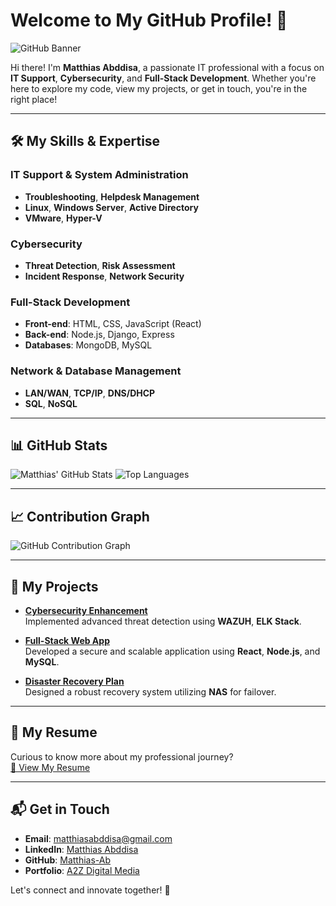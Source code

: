 # Welcome to My GitHub Profile! 👋

![GitHub Banner](https://yourbannerlink.com/banner.jpg)

Hi there! I'm **Matthias Abddisa**, a passionate IT professional with a focus on **IT Support**, **Cybersecurity**, and **Full-Stack Development**. Whether you're here to explore my code, view my projects, or get in touch, you're in the right place!

---

## 🛠️ My Skills & Expertise

### IT Support & System Administration
- **Troubleshooting**, **Helpdesk Management**
- **Linux**, **Windows Server**, **Active Directory**
- **VMware**, **Hyper-V**

### Cybersecurity
- **Threat Detection**, **Risk Assessment**
- **Incident Response**, **Network Security**

### Full-Stack Development
- **Front-end**: HTML, CSS, JavaScript (React)
- **Back-end**: Node.js, Django, Express
- **Databases**: MongoDB, MySQL

### Network & Database Management
- **LAN/WAN**, **TCP/IP**, **DNS/DHCP**
- **SQL**, **NoSQL**

---

## 📊 GitHub Stats

![Matthias' GitHub Stats](https://github-readme-stats.vercel.app/api?username=Matthias-Ab&show_icons=true&theme=radical)
![Top Languages](https://github-readme-stats.vercel.app/api/top-langs/?username=Matthias-Ab&layout=compact&theme=radical)

---

## 📈 Contribution Graph

![GitHub Contribution Graph](https://github-readme-activity-graph.cyclic.app/graph?username=Matthias-Ab&theme=dracula)

---

## 🚀 My Projects

- **[Cybersecurity Enhancement](https://github.com/Matthias-Ab/project-cybersecurity)**  
  Implemented advanced threat detection using **WAZUH**, **ELK Stack**.

- **[Full-Stack Web App](https://github.com/Matthias-Ab/fullstack-webapp)**  
  Developed a secure and scalable application using **React**, **Node.js**, and **MySQL**.

- **[Disaster Recovery Plan](https://github.com/Matthias-Ab/disaster-recovery)**  
  Designed a robust recovery system utilizing **NAS** for failover.

---

## 📄 My Resume

Curious to know more about my professional journey?  
[📂 View My Resume](https://yourlinktoresume.com/Matthias-Abddisa.pdf)

---

## 📬 Get in Touch

- **Email**: [matthiasabddisa@gmail.com](mailto:matthiasabddisa@gmail.com)
- **LinkedIn**: [Matthias Abddisa](https://et.linkedin.com/in/matthias-abddisa-9163881a3)
- **GitHub**: [Matthias-Ab](https://github.com/Matthias-Ab)
- **Portfolio**: [A2Z Digital Media](https://a2zdigitalmedia.com)

Let's connect and innovate together! 🚀
